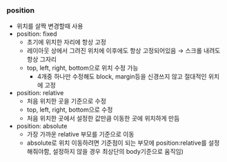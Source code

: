 ### position

- 위치를 살짝 변경할때 사용
- position: fixed
  - 초기에 위치한 자리에 항상 고정
  - 레이아웃 상에서 그려진 위치에 이후에도 항상 고정되어있음 → 스크롤 내려도 항상 그자리
  - top, left, right, bottom으로 위치 수정 가능
    - 4개중 하나만 수정해도 block, margin등을 신경쓰지 않고 절대적인 위치에 고정
- position: relative
  - 처음 위치한 곳을 기준으로 수정
  - top, left, right, bottom으로 수정
  - 처음 위치한 곳에서 설정한 값만큼 이동한 곳에 위치하게 만듬
- position: absolute
  - 가장 가까운 relative 부모를 기준으로 이동
  - absolute로 위치 이동하려면 기준점이 되는 부모에 position:relative를 설정해줘야함, 설정하지 않을 경우 최상단의 body기준으로 움직임)
